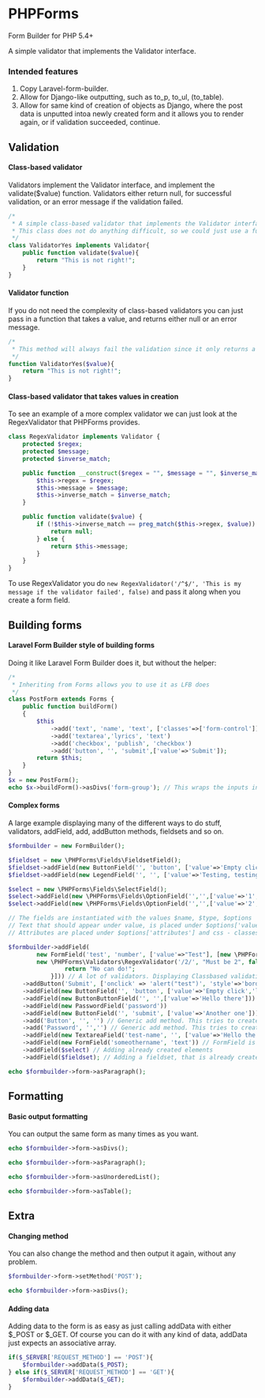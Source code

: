 # PHPForms
Form Builder for PHP 5.4+

A simple validator that implements the Validator interface.

### Intended features 
1. Copy Laravel-form-builder.
2. Allow for Django-like outputting, such as to_p, to_ul, (to_table). 
3. Allow for same kind of creation of objects as Django, where the post data is unputted intoa newly created form and it allows you to render again, or if validation succeeded, continue.


## Validation
#### Class-based validator
Validators implement the Validator interface, and implement the validate($value) function. 
Validators either return null, for successful validation, or an error message if the validation failed.
```php
/*
 * A simple class-based validator that implements the Validator interface
 * This class does not do anything difficult, so we could just use a function based validator here
 */
class ValidatorYes implements Validator{
    public function validate($value){
        return "This is not right!";
    }
}
```

#### Validator function
If you do not need the complexity of class-based validators you can just pass in a function that takes a value, and returns either null or an error message.
```php
/*
 * This method will always fail the validation since it only returns a string
 */
function ValidatorYes($value){
    return "This is not right!";
}
```

#### Class-based validator that takes values in creation
To see an example of a more complex validator we can just look at the RegexValidator that PHPForms provides.
```php
class RegexValidator implements Validator {
    protected $regex;
    protected $message;
    protected $inverse_match;

    public function __construct($regex = "", $message = "", $inverse_match = false) {
        $this->regex = $regex;
        $this->message = $message;
        $this->inverse_match = $inverse_match;
    }

    public function validate($value) {
        if (!$this->inverse_match == preg_match($this->regex, $value)) {
            return null;
        } else {
            return $this->message;
        }
    }
}
```

To use RegexValidator you do ```new RegexValidator('/^$/', 'This is my message if the validator failed', false)``` and pass it along when you create a form field.

## Building forms
#### Laravel Form Builder style of building forms
Doing it like Laravel Form Builder does it, but without the helper:
```php
/*
 * Inheriting from Forms allows you to use it as LFB does
 */
class PostForm extends Forms {
    public function buildForm()
    {
        $this
            ->add('text', 'name', 'text', ['classes'=>['form-control']])
            ->add('textarea','lyrics', 'text')
            ->add('checkbox', 'publish', 'checkbox')
            ->add('button', '', 'submit',['value'=>'Submit']);
        return $this;
    }
}
$x = new PostForm();
echo $x->buildForm()->asDivs('form-group'); // This wraps the inputs in divs with the class form-group on them
```


#### Complex forms
A large example displaying many of the different ways to do stuff, validators, addField, add, addButton methods, fieldsets and so on.
```php
$formbuilder = new FormBuilder();

$fieldset = new \PHPForms\Fields\FieldsetField();
$fieldset->addField(new ButtonField('', 'button', ['value'=>'Empty click']));
$fieldset->addField(new LegendField('', '', ['value'=>'Testing, testing']));

$select = new \PHPForms\Fields\SelectField();
$select->addField(new \PHPForms\Fields\OptionField('','',['value'=>'1','text'=>'My text']));
$select->addField(new \PHPForms\Fields\OptionField('','',['value'=>'2', 'text'=>'Some other text']));

// The fields are instantiated with the values $name, $type, $options
// Text that should appear under value, is placed under $options['value'] and so on
// Attributes are placed under $options['attributes'] and css - classes $options['classes']

$formbuilder->addField(
        new FormField('test', 'number', ['value'=>"Test"], [new \PHPForms\Validators\ValueRangeValidator(1, 3, "Value must be between 1 and 3")/*, new \PHPForms\Validators\MinValueValidator(8, "Value must be at least 8.")*/, new \PHPForms\Validators\MaxValueValidator(5, "Value must be at most 5."), new \PHPForms\Validators\RegexValidator('/3/', "Must not be 3", true),
        new \PHPForms\Validators\RegexValidator('/2/', "Must be 2", false), function($value){
                return "No can do!";
            }])) // A lot of validators. Displaying Classbased validation and also method validation. This of course works if you pass a string to a method as well
    ->addButton('Submit', ['onclick' => 'alert("test")', 'style'=>'border:10px solid black;']) // A button added by the helper addButton, this will always create a submit button. Displaying setting onclick of the button, and also style
    ->addField(new ButtonField('', 'button', ['value'=>'Empty click','label'=>['wrap'=>true, 'value'=>'This is my label']])) // Button that is wrapped by a label with the text 'This is my label'
    ->addField(new ButtonButtonField('', '',['value'=>'Hello there']))
    ->addField(new PasswordField('password'))
    ->addField(new ButtonField('', 'submit', ['value'=>'Another one']))
    ->add('Button', '', '') // Generic add method. This tries to create a field with the class ButtonField
    ->add('Password', '','') // Generic add method. This tries to create a field with the class PasswordField, name = '', and type = '' since it doesn't care about type
    ->addField(new TextareaField('test-name', '', ['value'=>'Hello the textarea'])) // Textarea with name test-name, and the type doesn't matter. The text that will be in the textarea is given by 'value'=>'Hello the textarea'
    ->addField(new FormField('someothername', 'text')) // FormField is a generic field, so the element will be a <input name='someothername' type='text'> in this case
    ->addField($select) // Adding already created elements
    ->addField($fieldset); // Adding a fieldset, that is already created

echo $formbuilder->form->asParagraph();
```


## Formatting
#### Basic output formatting
You can output the same form as many times as you want.
```php
echo $formbuilder->form->asDivs();

echo $formbuilder->form->asParagraph();

echo $formbuilder->form->asUnorderedList();

echo $formbuilder->form->asTable();
```

## Extra
#### Changing method
You can also change the method and then output it again, without any problem.
```php
$formbuilder->form->setMethod('POST');

echo $formbuilder->form->asDivs();
```

#### Adding data
Adding data to the form is as easy as just calling addData with either $_POST or $_GET. Of course you can do it with any kind of data, addData just expects an associative array.
```php
if($_SERVER['REQUEST_METHOD'] == 'POST'){
    $formbuilder->addData($_POST);
} else if($_SERVER['REQUEST_METHOD'] == 'GET'){
    $formbuilder->addData($_GET);
}
```